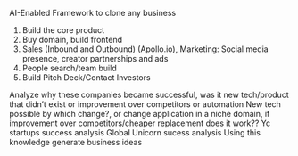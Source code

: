 AI-Enabled Framework to clone any business
1. Build the core product
3. Buy domain, build frontend
4. Sales (Inbound and Outbound) (Apollo.io), Marketing: Social media presence, creator partnerships and ads
5. People search/team build
6. Build Pitch Deck/Contact Investors

Analyze why these companies became successful, was it new tech/product that didn’t exist or improvement over competitors or automation
New tech possible by which change?, or change application in a niche domain, if improvement over competitors/cheaper replacement does it work??
Yc startups success analysis
Global Unicorn sucess analysis
Using this knowledge generate business ideas
